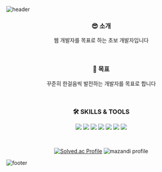 ![header](https://capsule-render.vercel.app/api?type=waving&color=0:d9afd9,100:97d9e1&text=%20WonSeok's%20Gitub%20%20&height=200&fontSize=75&fontColor=ffffff&animation=twinkling)

<h3 align="center">😎 소개</h3>
<p align="center">
웹 개발자를 목표로 하는 초보 개발자입니다
</p>
<br/>
<h3 align="center">🚀 목표</h3>
<p align="center">
꾸준히 한걸음씩 발전하는 개발자를 목표로 합니다
</p>
<br/>
<h3 align="center">🛠 SKILLS & TOOLS</h3>
<p align="center" display="inline-block">
  <img src="https://img.shields.io/badge/Java-007396?style=flat-square&logo=Java&logoColor=white">
  <img src="https://img.shields.io/badge/SpringBoot-6DB33F?style=flat-square&logo=SpringBoot&logoColor=white">
  <img src="https://img.shields.io/badge/MySQL-4479A1?style=flat-square&logo=MySQL&logoColor=white">
  <img src="https://img.shields.io/badge/HTML5-E34F26?style=flat-square&logo=HTML5&logoColor=white">
  <img src="https://img.shields.io/badge/CSS3-1572B6?style=flat-square&logo=CSS3&logoColor=white">
  <img src="https://img.shields.io/badge/JavaScript-F7DF1E?style=flat-square&logo=JavaScript&logoColor=white">
  <img src="https://img.shields.io/badge/vue.js-4FC08D?style=flat-square&logo=vuedotjs&logoColor=white">
</p><br/>

<div align="center">
  
[![Solved.ac Profile](http://mazassumnida.wtf/api/v2/generate_badge?boj=mx1225)](https://solved.ac/mx1225/)
![mazandi profile](http://mazandi.herokuapp.com/api?handle=mx1225&theme=warm)
 
</div> 

![footer](https://capsule-render.vercel.app/api?section=footer&type=waving&color=B5C6DD)
